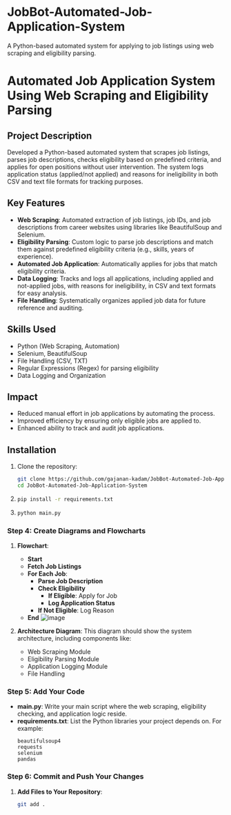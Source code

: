 # JobBot-Automated-Job-Application-System
A Python-based automated system for applying to job listings using web scraping and eligibility parsing.
# Automated Job Application System Using Web Scraping and Eligibility Parsing

## Project Description
Developed a Python-based automated system that scrapes job listings, parses job descriptions, checks eligibility based on predefined criteria, and applies for open positions without user intervention. The system logs application status (applied/not applied) and reasons for ineligibility in both CSV and text file formats for tracking purposes.

## Key Features
- **Web Scraping**: Automated extraction of job listings, job IDs, and job descriptions from career websites using libraries like BeautifulSoup and Selenium.
- **Eligibility Parsing**: Custom logic to parse job descriptions and match them against predefined eligibility criteria (e.g., skills, years of experience).
- **Automated Job Application**: Automatically applies for jobs that match eligibility criteria.
- **Data Logging**: Tracks and logs all applications, including applied and not-applied jobs, with reasons for ineligibility, in CSV and text formats for easy analysis.
- **File Handling**: Systematically organizes applied job data for future reference and auditing.

## Skills Used
- Python (Web Scraping, Automation)
- Selenium, BeautifulSoup
- File Handling (CSV, TXT)
- Regular Expressions (Regex) for parsing eligibility
- Data Logging and Organization

## Impact
- Reduced manual effort in job applications by automating the process.
- Improved efficiency by ensuring only eligible jobs are applied to.
- Enhanced ability to track and audit job applications.

## Installation
1. Clone the repository:
   ```bash
   git clone https://github.com/gajanan-kadam/JobBot-Automated-Job-Application-System.git
   cd JobBot-Automated-Job-Application-System
2. ```bash
   pip install -r requirements.txt
3. ```bash
   python main.py

### Step 4: Create Diagrams and Flowcharts

1. **Flowchart**: 

   - **Start**
   - **Fetch Job Listings**
   - **For Each Job**:
     - **Parse Job Description**
     - **Check Eligibility**
       - **If Eligible**: Apply for Job
       - **Log Application Status**
     - **If Not Eligible**: Log Reason
   - **End**
   ![image](https://github.com/user-attachments/assets/8a7ad45e-c37c-4b59-b644-566d74b767f8)

2. **Architecture Diagram**: This diagram should show the system architecture, including components like:
   - Web Scraping Module
   - Eligibility Parsing Module
   - Application Logging Module
   - File Handling

### Step 5: Add Your Code

- **main.py**: Write your main script where the web scraping, eligibility checking, and application logic reside.
- **requirements.txt**: List the Python libraries your project depends on. For example:
    ```
    beautifulsoup4
    requests
    selenium
    pandas
    ```

### Step 6: Commit and Push Your Changes

1. **Add Files to Your Repository**:
   ```bash
   git add .


